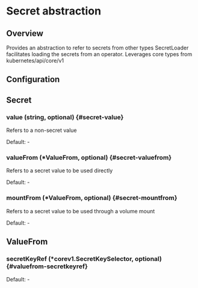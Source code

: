 # Secret abstraction
## Overview
 Provides an abstraction to refer to secrets from other types
 SecretLoader facilitates loading the secrets from an operator.
 Leverages core types from kubernetes/api/core/v1

## Configuration
## Secret

### value (string, optional) {#secret-value}

Refers to a non-secret value<br>

Default: -

### valueFrom (*ValueFrom, optional) {#secret-valuefrom}

Refers to a secret value to be used directly<br>

Default: -

### mountFrom (*ValueFrom, optional) {#secret-mountfrom}

Refers to a secret value to be used through a volume mount<br>

Default: -


## ValueFrom

### secretKeyRef (*corev1.SecretKeySelector, optional) {#valuefrom-secretkeyref}

Default: -


